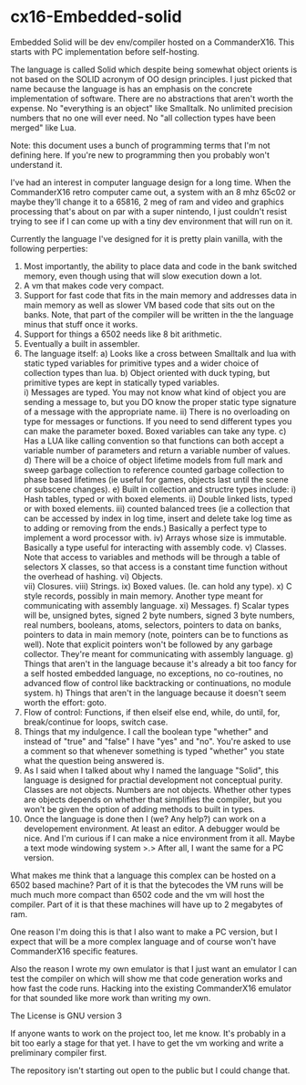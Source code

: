 # cx16-Embedded-solid
Embedded Solid will be dev env/compiler hosted on a CommanderX16.  This starts with PC implementation before self-hosting.  

The language is called Solid which despite being somewhat object orients is not based on the SOLID acronym of OO design principles.  I just picked that name because the language is has an emphasis on the concrete implementation of software.  There are no abstractions that aren't worth the expense.  No "everything is an object" like Smalltalk.  No unlimited precision numbers that no one will ever need. No "all collection types have been merged" like Lua.  

Note: this document uses a bunch of programming terms that I'm not defining here.  If you're new to programming then you probably won't understand it. 

I've had an interest in computer language design for a long time. When the CommanderX16 retro computer came out, a system with an 8 mhz 65c02 or maybe they'll change it to a 65816, 2 meg of ram and video and graphics processing that's about on par with a super nintendo, I just couldn't resist trying to see if I can come up with a tiny dev environment that will run on it.

Currently the language I've designed for it is pretty plain vanilla, with the following perperties:
1) Most importantly, the ability to place data and code in the bank switched memory, even though using that will slow execution down a lot.
2) A vm that makes code very compact.
3) Support for fast code that fits in the main memory and addresses data in main memory as well as slower VM based code that sits out on the banks. Note, that part of the compiler will be written in the the language minus that stuff once it works. 
4) Support for things a 6502 needs like 8 bit arithmetic. 
5) Eventually a built in assembler.
6) The language itself:
  a) Looks like a cross between Smalltalk and lua with static typed variables for primitive types and a wider choice of collection types than lua.
  b) Object oriented with duck typing, but primitive types are kept in statically typed variables.  
    i) Messages are typed.  You may not know what kind of object you are sending a message to, but you DO know the proper static type signature of a message with the appropriate name. 
    ii) There is no overloading on type for messages or functions. If you need to send different types you can make the parameter boxed.  Boxed variables can take any type.
  c) Has a LUA like calling convention so that functions can both accept a variable number of parameters and return a variable number of values.
  d) There will be a choice of object lifetime models from full mark and sweep garbage collection to reference counted garbage collection to phase based lifetimes (ie useful for games, objects last until the scene or subscene changes). 
  e) Built in collection and structre types include:
    i) Hash tables, typed or with boxed elements.
    ii) Double linked lists, typed or with boxed elements.
    iii) counted balanced trees (ie a collection that can be accessed by index in log time, insert and delete take log time as to adding or removing from the ends.)  Basically a perfect type to implement a word processor with.
    iv) Arrays whose size is immutable. Basically a type useful for interacting with assembly code.
    v) Classes.  Note that access to variables and methods will be through a table of selectors X classes, so that access is a constant time function without the overhead of hashing.
    vi) Objects.  
    vii) Closures.
    viii) Strings.
    ix) Boxed values. (Ie. can hold any type).
    x) C style records, possibly in main memory.  Another type meant for communicating with assembly language.
    xi) Messages.
   f) Scalar types will be, unsigned bytes, signed 2 byte numbers, signed 3 byte numbers, real numbers, booleans, atoms, selectors, pointers to data on banks, pointers to data in main memory (note, pointers can be to functions as well). Note that explicit pointers won't be followed by any garbage collector.  They're meant for communicating with assembly language. 
   g) Things that aren't in the language because it's already a bit too fancy for a self hosted embedded language, no exceptions, no co-routines, no advanced flow of control like backtracking or continuations, no module system.
   h) Things that aren't in the language because it doesn't seem worth the effort: goto.
7) Flow of control: Functions, if then elseif else end, while, do until, for, break/continue for loops, switch case.
8) Things that my indulgence.  I call the boolean type "whether" and instead of "true" and "false" I have "yes" and "no".  You're asked to use a comment so that whenever something is typed "whether" you state what the question being answered is. 
9) As I said when I talked about why I named the language "Solid", this language is designed for practial development not conceptual purity. Classes are not objects. Numbers are not objects.  Whether other types are objects depends on whether that simplifies the compiler, but you won't be given the option of adding methods to built in types.  
10) Once the language is done then I (we?  Any help?) can work on a developement environment.  At least an editor.  A debugger would be nice.  And I'm curious if I can make a nice environment from it all.  Maybe a text mode windowing system >.>  After all, I want the same for a PC version.

What makes me think that a language this complex can be hosted on a 6502 based machine?  Part of it is that the bytecodes the VM runs will be much much more compact than 6502 code and the vm will host the compiler.  Part of it is that these machines will have up to 2 megabytes of ram.  

One reason I'm doing this is that I also want to make a PC version, but I expect that will be a more complex language and of course won't have CommanderX16 specific features.

Also the reason I wrote my own emulator is that I just want an emulator I can test the compiler on which will show me that code generation works and how fast the code runs.  Hacking into the existing CommanderX16 emulator for that sounded like more work than writing my own.  

The License is GNU version 3

If anyone wants to work on the project too, let me know. It's probably in a bit too early a stage for that yet.  I have to get the vm working and write a preliminary compiler first. 

The repository isn't starting out open to the public but I could change that.
